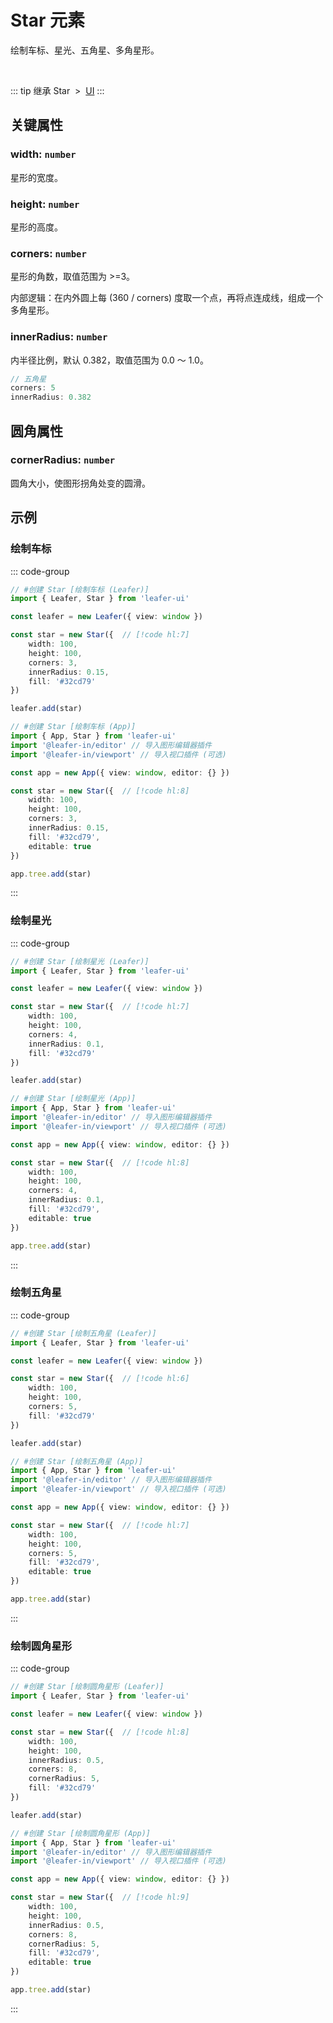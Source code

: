 <script setup>
import Case from '/component/Case.vue'
</script>

# Star 元素

绘制车标、星光、五角星、多角星形。

<case name="Star" editor=false></case>

<br/>

::: tip 继承
Star &nbsp;>&nbsp; [UI](./UI.md)
:::

## 关键属性

### width: `number`

星形的宽度。

### height: `number`

星形的高度。

### corners: `number`

星形的角数，取值范围为 >=3。

内部逻辑：在内外圆上每 (360 / corners) 度取一个点，再将点连成线，组成一个多角星形。

### innerRadius: `number`

内半径比例，默认 0.382，取值范围为 0.0 ～ 1.0。

```ts
// 五角星
corners: 5
innerRadius: 0.382
```

## 圆角属性

### cornerRadius: `number`

圆角大小，使图形拐角处变的圆滑。

<!-- ## 继承元素

### [UI](./UI.md) -->

<!-- ## API

### [Star](/api/classes/Star.md) -->

## 示例

<case name="Star" index=0 editor=false></case>

### 绘制车标

::: code-group
```ts
// #创建 Star [绘制车标 (Leafer)]
import { Leafer, Star } from 'leafer-ui'

const leafer = new Leafer({ view: window })

const star = new Star({  // [!code hl:7]
    width: 100,
    height: 100,
    corners: 3,
    innerRadius: 0.15,
    fill: '#32cd79'
})

leafer.add(star)
```
```ts
// #创建 Star [绘制车标 (App)]
import { App, Star } from 'leafer-ui'
import '@leafer-in/editor' // 导入图形编辑器插件
import '@leafer-in/viewport' // 导入视口插件 (可选)

const app = new App({ view: window, editor: {} })

const star = new Star({  // [!code hl:8]
    width: 100,
    height: 100,
    corners: 3,
    innerRadius: 0.15,
    fill: '#32cd79',
    editable: true
})

app.tree.add(star)
```
:::

<case name="Star" index=1 editor=false></case>

### 绘制星光

::: code-group
```ts
// #创建 Star [绘制星光 (Leafer)]
import { Leafer, Star } from 'leafer-ui'

const leafer = new Leafer({ view: window })

const star = new Star({  // [!code hl:7]
    width: 100,
    height: 100,
    corners: 4,
    innerRadius: 0.1,
    fill: '#32cd79'
})

leafer.add(star)
```
```ts
// #创建 Star [绘制星光 (App)]
import { App, Star } from 'leafer-ui'
import '@leafer-in/editor' // 导入图形编辑器插件
import '@leafer-in/viewport' // 导入视口插件 (可选)

const app = new App({ view: window, editor: {} })

const star = new Star({  // [!code hl:8]
    width: 100,
    height: 100,
    corners: 4,
    innerRadius: 0.1,
    fill: '#32cd79',
    editable: true
})

app.tree.add(star)
```
:::

<case name="Star" index=2 editor=false></case>

### 绘制五角星

::: code-group
```ts
// #创建 Star [绘制五角星 (Leafer)]
import { Leafer, Star } from 'leafer-ui'

const leafer = new Leafer({ view: window })

const star = new Star({  // [!code hl:6]
    width: 100,
    height: 100,
    corners: 5,
    fill: '#32cd79'
})

leafer.add(star)
```
```ts
// #创建 Star [绘制五角星 (App)]
import { App, Star } from 'leafer-ui'
import '@leafer-in/editor' // 导入图形编辑器插件
import '@leafer-in/viewport' // 导入视口插件 (可选)

const app = new App({ view: window, editor: {} })

const star = new Star({  // [!code hl:7]
    width: 100,
    height: 100,
    corners: 5,
    fill: '#32cd79',
    editable: true
})

app.tree.add(star)
```
:::

<case name="Star" index=5 editor=false></case>

### 绘制圆角星形

::: code-group
```ts
// #创建 Star [绘制圆角星形 (Leafer)]
import { Leafer, Star } from 'leafer-ui'

const leafer = new Leafer({ view: window })

const star = new Star({  // [!code hl:8]
    width: 100,
    height: 100,
    innerRadius: 0.5,
    corners: 8,
    cornerRadius: 5,
    fill: '#32cd79'
})

leafer.add(star)
```
```ts
// #创建 Star [绘制圆角星形 (App)]
import { App, Star } from 'leafer-ui'
import '@leafer-in/editor' // 导入图形编辑器插件
import '@leafer-in/viewport' // 导入视口插件 (可选)

const app = new App({ view: window, editor: {} })

const star = new Star({  // [!code hl:9]
    width: 100,
    height: 100,
    innerRadius: 0.5,
    corners: 8,
    cornerRadius: 5,
    fill: '#32cd79',
    editable: true
})

app.tree.add(star)
```
:::
